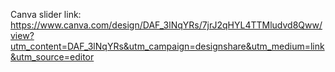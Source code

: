 Canva slider link:
https://www.canva.com/design/DAF_3lNqYRs/7jrJ2qHYL4TTMludvd8Qww/view?utm_content=DAF_3lNqYRs&utm_campaign=designshare&utm_medium=link&utm_source=editor
